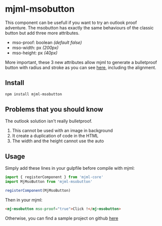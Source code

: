 # mjml-msobutton

This component can be usefull if you want to try an outlook proof adventure.
The msobutton has exactly the same behaviours of the classic button but add three more attributes.
- mso-proof: boolean *(default false)*
- mso-width: px *(200px)*
- mso-height: px *(40px)*

More important, these 3 new attributes allow mjml to generate a bulletproof button with radius and stroke as you can see [here](https://buttons.cm/), including the alignment.

## Install

```bash
npm install mjml-msobutton
```
## Problems that you should know

The outlook solution isn't really bulletproof.
1. This cannot be used with an image in background
2. It create a duplication of code in the HTML
3. The width and the height cannot use the auto

## Usage

Simply add these lines in your gulpfile before compile with mjml:
```javascript
import { registerComponent } from 'mjml-core'
import MjMsoButton from 'mjml-msobutton'

registerComponent(MjMsoButton)
```

Then in your mjml:
```html
<mj-msobutton mso-proof="true">Click !</mj-msobutton>
```

Otherwise, you can find a sample project on github [here](https://github.com/adrien-zinger/mjml-msobutton-sample)
